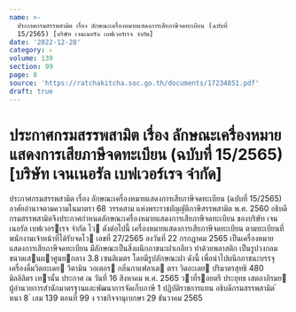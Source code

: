 ```yaml
---
name: >-
  ประกาศกรมสรรพสามิต เรื่อง ลักษณะเครื่องหมายแสดงการเสียภาษีจดทะเบียน (ฉบับที่
  15/2565) [บริษัท เจนเนอรัล เบฟเวอร์เรจ จำกัด]
date: '2022-12-28'
category: ง
volume: 139
section: 99
page: 8
source: 'https://ratchakitcha.soc.go.th/documents/17234851.pdf'
draft: true
---
```


# ประกาศกรมสรรพสามิต เรื่อง ลักษณะเครื่องหมายแสดงการเสียภาษีจดทะเบียน (ฉบับที่ 15/2565) [บริษัท เจนเนอรัล เบฟเวอร์เรจ จำกัด]

ประกาศกรมสรรพสามิต เรื่อง ลักษณะเครื่องหมายแสดงการเสียภาษีจดทะเบียน (ฉบับที่ 15/2565) อาศัยอํานาจตามความในมาตรา 68 วรรคสาม แห่งพระราชบัญญัติภาษีสรรพสามิต พ.ศ. 2560 อธิบดีกรมสรรพสามิตจึงประกาศกําหนดลักษณะเครื่องหมายแสดงการเสียภาษีจดทะเบียน ของบริษัท เจนเนอรัล เบฟเวอรเรจ จํากัด ไว ดังต่อไปนี้ เครื่องหมายแสดงการเสียภาษีจดทะเบียน ตามทะเบียนที่พนักงานเจ้าหน้าที่ได้รับจดไว เลขที่ 27/2565 ลงวันที่ 22 กรกฎาคม 2565 เป็นเครื่องหมายแสดงการเสียภาษีจดทะเบียน มีลักษณะเป็นสิ่งผนึกภาชนะฝาเกลียว ทําด้วยพลาสติก เป็นรูปวงกลม ขนาดเสนผาศูนยกลาง 3.8 เซนติเมตร โดยมีรูปลักษณะฝา ดังนี้ เพื่อนําไปผนึกภาชนะบรรจุเครื่องดื่มวิตอะเดย วิตามิน วอเตอร กลิ่นกาแฟลาเต ตรา วิตอะเดย ปริมาตรสุทธิ 480 มิลลิลิตร เทานั้น ประกาศ ณ วันที่ 16 สิงหาคม พ.ศ. 2565 วาที่รอยตรี ประยุทธ เสตถาภิรมย ผู้อํานวยการสํานักมาตรฐานและพัฒนาการจัดเก็บภาษี 1 ปฏิบัติราชการแทน อธิบดีกรมสรรพสามิต ้ หนา 8 ่ เลม 139 ตอนที่ 99 ง ราชกิจจานุเบกษา 29 ธันวาคม 2565
